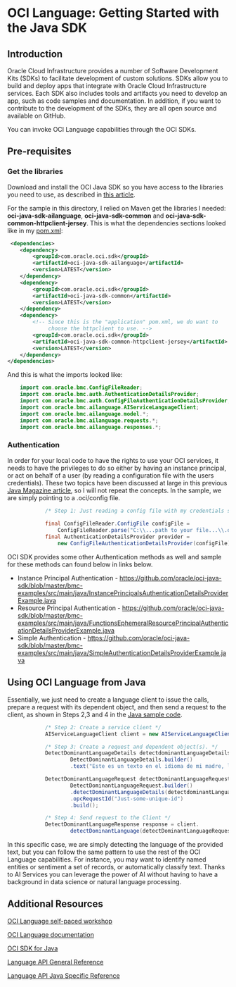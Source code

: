 # OCI Language: Getting Started with the Java SDK

## Introduction

Oracle Cloud Infrastructure provides a number of Software Development Kits (SDKs) to facilitate development of custom solutions. SDKs allow you to build and deploy apps that integrate with Oracle Cloud Infrastructure services. Each SDK also includes tools and artifacts you need to develop an app, such as code samples and documentation. In addition, if you want to contribute to the development of the SDKs, they are all open source and available on GitHub.

You can invoke OCI Language capabilities through the OCI SDKs.

## Pre-requisites

### Get the libraries

Download and install the OCI Java SDK so you have access to the libraries you need to use, as described in [this article](https://docs.oracle.com/en-us/iaas/Content/API/SDKDocs/javasdkgettingstarted.htm). 

For the sample in this directory, I relied on Maven get the libraries I needed:  **oci-java-sdk-ailanguage**, **oci-java-sdk-common** and **oci-java-sdk-common-httpclient-jersey**. This is what the dependencies sections looked like in my [pom.xml](pom.xml):

```xml
 <dependencies>
    <dependency>
        <groupId>com.oracle.oci.sdk</groupId>
        <artifactId>oci-java-sdk-ailanguage</artifactId>
        <version>LATEST</version>
    </dependency>
    <dependency>
        <groupId>com.oracle.oci.sdk</groupId>
        <artifactId>oci-java-sdk-common</artifactId>
        <version>LATEST</version>
    </dependency>
    <dependency>
        <!-- Since this is the "application" pom.xml, we do want to
             choose the httpclient to use. -->
        <groupId>com.oracle.oci.sdk</groupId>
        <artifactId>oci-java-sdk-common-httpclient-jersey</artifactId>
        <version>LATEST</version>
    </dependency>
</dependencies>
```

And this is what the imports looked like:

```java
    import com.oracle.bmc.ConfigFileReader;
    import com.oracle.bmc.auth.AuthenticationDetailsProvider;
    import com.oracle.bmc.auth.ConfigFileAuthenticationDetailsProvider;
    import com.oracle.bmc.ailanguage.AIServiceLanguageClient;
    import com.oracle.bmc.ailanguage.model.*;
    import com.oracle.bmc.ailanguage.requests.*;
    import com.oracle.bmc.ailanguage.responses.*;
```

### Authentication

In order for your local code to have the rights to use your OCI services, it needs to have the privileges to do so either by having an instance principal, or act on behalf of a user (by reading a configuration file with the users credentials).  These two topics have been discussed at large in this previous [Java Magazine article](https://blogs.oracle.com/javamagazine/post/first-steps-with-oracle-cloud-infrastructure-sdk-for-java), so I will not repeat the concepts. In the sample, we are simply pointing to a .oci/config file.

```java
            /* Step 1: Just reading a config file with my credentials so the application acts on my behalf */
            
            final ConfigFileReader.ConfigFile configFile =
                ConfigFileReader.parse("C:\\...path to your file...\\.oci\\config", "DEFAULT");
            final AuthenticationDetailsProvider provider =
                new ConfigFileAuthenticationDetailsProvider(configFile);
```

OCI SDK provides some other Authentication methods as well and sample for these methods can found below in links below.
* Instance Principal Authentication - https://github.com/oracle/oci-java-sdk/blob/master/bmc-examples/src/main/java/InstancePrincipalsAuthenticationDetailsProviderExample.java
* Resource Principal Authentication - https://github.com/oracle/oci-java-sdk/blob/master/bmc-examples/src/main/java/FunctionsEphemeralResourcePrincipalAuthenticationDetailsProviderExample.java
* Simple Authentication - https://github.com/oracle/oci-java-sdk/blob/master/bmc-examples/src/main/java/SimpleAuthenticationDetailsProviderExample.java

## Using OCI Language from Java

Essentially, we just need to create a language client to issue the calls, prepare a request with its dependent object, and then send a request to the client, as shown in Steps 2,3 and 4 in the [Java sample code](https://github.com/oracle/oci-data-science-ai-samples/tree/master/ai_services/language/java/src/main/java/com/company).

```java    
            /* Step 2: Create a service client */
            AIServiceLanguageClient client = new AIServiceLanguageClient(provider);

            /* Step 3: Create a request and dependent object(s). */
            DetectDominantLanguageDetails detectdominantLanguageDetails =
                    DetectDominantLanguageDetails.builder()
                    .text("Este es un texto en el idioma de mi madre, la mejor mamá del mundo.").build();

            DetectDominantLanguageRequest detectDominantLanguageRequest =
                    DetectDominantLanguageRequest.builder()
                    .detectDominantLanguageDetails(detectdominantLanguageDetails)
                    .opcRequestId("Just-some-unique-id")
                    .build();

            /* Step 4: Send request to the Client */
            DetectDominantLanguageResponse response = client.
                    detectDominantLanguage(detectDominantLanguageRequest);
```

In this specific case, we are simply detecting the language of the provided text, but you can follow the same pattern to use the rest of the OCI Language capabilities.  For instance, you may want to identify named entities or sentiment a set of records, or automatically classify text. Thanks to AI Services you can leverage the power of AI without having to have a background in data science or natural language processing.

## Additional Resources
[OCI Language self-paced workshop](https://apexapps.oracle.com/pls/apex/dbpm/r/livelabs/workshop-attendee-2?p210_workshop_id=887&p210_type=1&session=117554425341659)

[OCI Language documentation](https://docs.oracle.com/en-us/iaas/language/using/language.htm)

[OCI SDK for Java](https://docs.oracle.com/en-us/iaas/Content/API/SDKDocs/javasdk.htm#SDK_for_Java)

[Language API General Reference](https://docs.oracle.com/en-us/iaas/api/#/en/language/20210101/)

[Language API Java Specific Reference](https://docs.oracle.com/en-us/iaas/tools/java/2.13.1/com/oracle/bmc/ailanguage/AIServiceLanguage.html)
